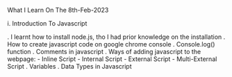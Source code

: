 What I Learn On The 8th-Feb-2023

i. Introduction To Javascript
   
   . I learnt how to install node.js, tho I had prior knowledge on the installation
   . How to create javascript code on google chrome console
   . Console.log() function
   . Comments in javascript
   . Ways of adding javascript to the webpage:
     - Inline Script
     - Internal Script
     - External Script
     - Multi-External Script
   . Variables
   . Data Types in Javascript